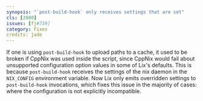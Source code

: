 ```yaml
---
synopsis: "`post-build-hook` only receives settings that are set"
cls: [2800]
issues: [fj#739]
category: Fixes
credits: jade
---
```

If one is using `post-build-hook` to upload paths to a cache, it used to be broken if CppNix was used inside the script, since CppNix would fail about unsupported configuration option values in some of Lix's defaults.
This is because `post-build-hook` receives the settings of the nix daemon in the `NIX_CONFIG` environment variable.
Now Lix only emits overridden settings to `post-build-hook` invocations, which fixes this issue in the majority of cases: where the configuration is not explicitly incompatible.
